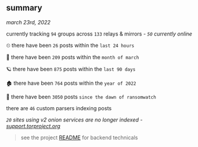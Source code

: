 
## summary
_march 23rd, 2022_

currently tracking `94` groups across `133` relays & mirrors - _`50` currently online_

⏲ there have been `26` posts within the `last 24 hours`

🦈 there have been `209` posts within the `month of march`

🪐 there have been `875` posts within the `last 90 days`

🏚 there have been `764` posts within the `year of 2022`

🦕 there have been `3050` posts `since the dawn of ransomwatch`

there are `46` custom parsers indexing posts

_`20` sites using v2 onion services are no longer indexed - [support.torproject.org](https://support.torproject.org/onionservices/v2-deprecation/)_

> see the project [README](https://github.com/thetanz/ransomwatch#ransomwatch--) for backend technicals
